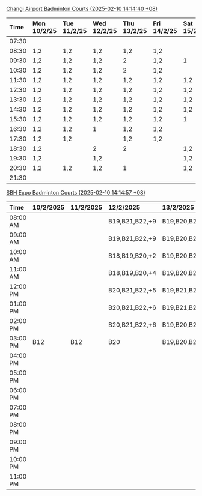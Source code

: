 [Changi Airport Badminton Courts (2025-02-10 14:14:40 +08)](https://www.carc.org.sg/FacilityBooking.aspx)

| Time   | Mon 10/2/25   | Tue 11/2/25   | Wed 12/2/25   | Thu 13/2/25   | Fri 14/2/25   | Sat 15/2/25   | Sun 16/2/25   |
|:-------|:--------------|:--------------|:--------------|:--------------|:--------------|:--------------|:--------------|
| 07:30  |               |               |               |               |               |               |               |
| 08:30  | 1,2           | 1,2           | 1,2           | 1,2           | 1,2           |               |               |
| 09:30  | 1,2           | 1,2           | 1,2           | 2             | 1,2           | 1             |               |
| 10:30  | 1,2           | 1,2           | 1,2           | 2             | 1,2           |               |               |
| 11:30  | 1,2           | 1,2           | 1,2           | 1,2           | 1,2           | 1,2           |               |
| 12:30  | 1,2           | 1,2           | 1,2           | 1,2           | 1,2           | 1,2           |               |
| 13:30  | 1,2           | 1,2           | 1,2           | 1,2           | 1,2           | 1,2           |               |
| 14:30  | 1,2           | 1,2           | 1,2           | 1,2           | 1,2           | 1,2           |               |
| 15:30  | 1,2           | 1,2           | 1,2           | 1,2           | 1,2           | 1             |               |
| 16:30  | 1,2           | 1,2           | 1             | 1,2           | 1,2           |               |               |
| 17:30  | 1,2           | 1,2           |               | 1,2           | 1,2           |               | 1,2           |
| 18:30  | 1,2           |               | 2             | 2             |               | 1,2           |               |
| 19:30  | 1,2           |               | 1,2           |               |               | 1,2           |               |
| 20:30  | 1,2           | 1,2           | 1,2           | 1             |               | 1,2           | 1,2           |
| 21:30  |               |               |               |               |               |               |               |

[SBH Expo Badminton Courts (2025-02-10 14:14:57 +08)](https://singaporebadmintonhall.getomnify.com/widgets/O3MRKGBH359GA55KHMG1RD)

| Time     | 10/2/2025   | 11/2/2025   | 12/2/2025      | 13/2/2025      | 14/2/2025      | 15/2/2025      | 16/2/2025      |
|:---------|:------------|:------------|:---------------|:---------------|:---------------|:---------------|:---------------|
| 08:00 AM |             |             | B19,B21,B22,+9 | B19,B20,B22,+7 | B19,B21,B22,+9 | B15,B16,B17,+4 | B12            |
| 09:00 AM |             |             | B19,B21,B22,+9 | B19,B20,B22,+8 | B20,B21,B22,+7 | B15,B16,B17,+4 |                |
| 10:00 AM |             |             | B18,B19,B20,+2 | B19,B20,B22,+5 | B18,B20,B21,+6 | B16,B19,B20,+4 |                |
| 11:00 AM |             |             | B18,B19,B20,+4 | B19,B20,B22,+5 | B19,B20,B21,+8 | B16,B19,B20,+4 |                |
| 12:00 PM |             |             | B20,B21,B22,+5 | B19,B21,B22,+9 | B19,B21,B22,+9 | B19,B21,B22,+9 |                |
| 01:00 PM |             |             | B20,B21,B22,+6 | B19,B21,B22,+9 | B19,B21,B22,+8 | B19,B21,B22,+9 |                |
| 02:00 PM |             |             | B20,B21,B22,+6 | B19,B20,B21,+8 | B19,B20,B21,+4 | B19,B21,B22,+6 |                |
| 03:00 PM | B12         | B12         | B20            | B19,B20,B21,+3 | B19,B20,B21,+3 |                |                |
| 04:00 PM |             |             |                |                |                |                |                |
| 05:00 PM |             |             |                |                |                |                |                |
| 06:00 PM |             |             |                |                |                |                |                |
| 07:00 PM |             |             |                |                |                |                |                |
| 08:00 PM |             |             |                |                |                |                |                |
| 09:00 PM |             |             |                |                |                |                |                |
| 10:00 PM |             |             |                |                |                | B20,B21,B22,+9 | B20,B21,B22,+6 |
| 11:00 PM |             |             |                |                |                | B20,B21,B22,+9 | B20,B21,B22,+6 |
